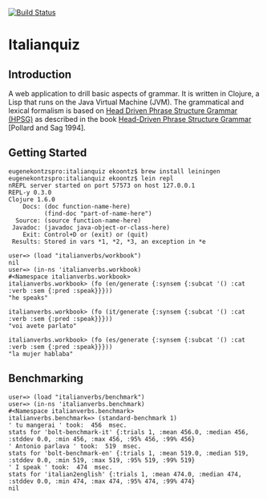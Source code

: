 [![Build Status](https://secure.travis-ci.org/ekoontz/italianquiz.png?branch=master)](http://travis-ci.org/ekoontz/italianquiz)

# Italianquiz

## Introduction

A web application to drill basic aspects of grammar. It is
written in Clojure, a Lisp that runs on the Java Virtual Machine
(JVM). The grammatical and lexical formalism is based on <a
href="http://en.wikipedia.org/wiki/Head-driven_phrase_structure_grammar">Head
Driven Phrase Structure Grammar (HPSG)</a> as described in the book <a
href="http://cslipublications.stanford.edu/site/0226674479.shtml">Head-Driven
Phrase Structure Grammar</a> [Pollard and Sag 1994].

## Getting Started
    eugenekontzspro:italianquiz ekoontz$ brew install leiningen
    eugenekontzspro:italianquiz ekoontz$ lein repl
    nREPL server started on port 57573 on host 127.0.0.1
    REPL-y 0.3.0
    Clojure 1.6.0
        Docs: (doc function-name-here)
              (find-doc "part-of-name-here")
      Source: (source function-name-here)
     Javadoc: (javadoc java-object-or-class-here)
        Exit: Control+D or (exit) or (quit)
     Results: Stored in vars *1, *2, *3, an exception in *e
    
    user=> (load "italianverbs/workbook")
    nil
    user=> (in-ns 'italianverbs.workbook)
    #<Namespace italianverbs.workbook>
    italianverbs.workbook> (fo (en/generate {:synsem {:subcat '() :cat :verb :sem {:pred :speak}}}))
    "he speaks"

    italianverbs.workbook> (fo (it/generate {:synsem {:subcat '() :cat :verb :sem {:pred :speak}}}))
    "voi avete parlato"

    italianverbs.workbook> (fo (es/generate {:synsem {:subcat '() :cat :verb :sem {:pred :speak}}}))
    "la mujer hablaba"

## Benchmarking

    user=> (load "italianverbs/benchmark")
    user=> (in-ns 'italianverbs.benchmark)
    #<Namespace italianverbs.benchmark>
    italianverbs.benchmark=> (standard-benchmark 1)
    ' tu mangerai ' took:  456  msec.
    stats for 'bolt-benchmark-it' {:trials 1, :mean 456.0, :median 456, :stddev 0.0, :min 456, :max 456, :95% 456, :99% 456}
    ' Antonio parlava ' took:  519  msec.
    stats for 'bolt-benchmark-en' {:trials 1, :mean 519.0, :median 519, :stddev 0.0, :min 519, :max 519, :95% 519, :99% 519}
    ' I speak ' took:  474  msec.
    stats for 'italian2english' {:trials 1, :mean 474.0, :median 474, :stddev 0.0, :min 474, :max 474, :95% 474, :99% 474}
    nil

